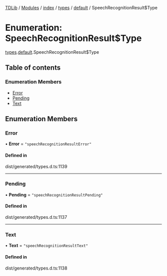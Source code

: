 [TDLib](../README.md) / [Modules](../modules.md) / [index](../modules/index.md) / [types](../modules/index.types.md) / [default](../modules/index.types.default.md) / SpeechRecognitionResult$Type

# Enumeration: SpeechRecognitionResult$Type

[types](../modules/index.types.md).[default](../modules/index.types.default.md).SpeechRecognitionResult$Type

## Table of contents

### Enumeration Members

- [Error](index.types.default.SpeechRecognitionResult_Type.md#error)
- [Pending](index.types.default.SpeechRecognitionResult_Type.md#pending)
- [Text](index.types.default.SpeechRecognitionResult_Type.md#text)

## Enumeration Members

### Error

• **Error** = ``"speechRecognitionResultError"``

#### Defined in

dist/generated/types.d.ts:1139

___

### Pending

• **Pending** = ``"speechRecognitionResultPending"``

#### Defined in

dist/generated/types.d.ts:1137

___

### Text

• **Text** = ``"speechRecognitionResultText"``

#### Defined in

dist/generated/types.d.ts:1138
